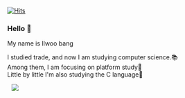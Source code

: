 [![Hits](https://hits.seeyoufarm.com/api/count/incr/badge.svg?url=https%3A%2F%2Fgithub.com%2Fbangilwoo&count_bg=%230CB7B8&title_bg=%23555555&icon=&icon_color=%23E7E7E7&title=hits&edge_flat=false)](https://hits.seeyoufarm.com)

### Hello 👋

My name is Ilwoo bang<br>

I studied trade, and now I am studying computer science.:books:<br>
Among them, I am focusing on platform study:bridge_at_night:<br>
Little by little I'm also studying the C language:running:

<a href="https://www.facebook.com/ilwoo.bang">
    <img 
        src="http://img.shields.io/badge/-facebook-black?style=flat&logo=Instagram&link=https://instagram.com/alpox.dev/"
        style="height : auto; margin-left : 10px; margin-right : 10px;"/>
</a>

<!--
**bangilwoo/bangilwoo** is a ✨ _special_ ✨ repository because its `README.md` (this file) appears on your GitHub profile.

Here are some ideas to get you started:

- 🔭 I’m currently working on ...
- 🌱 I’m currently learning ...
- 👯 I’m looking to collaborate on ...
- 🤔 I’m looking for help with ...
- 💬 Ask me about ...
- 📫 How to reach me: ...
- 😄 Pronouns: ...
- ⚡ Fun fact: ...
-->
